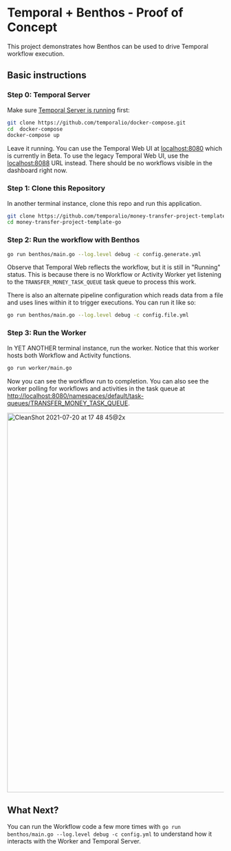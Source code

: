 # Temporal + Benthos - Proof of Concept

This project demonstrates how Benthos can be used to drive Temporal workflow execution.

## Basic instructions

### Step 0: Temporal Server

Make sure [Temporal Server is running](https://docs.temporal.io/docs/server/quick-install/) first:

```bash
git clone https://github.com/temporalio/docker-compose.git
cd  docker-compose
docker-compose up
```

Leave it running. You can use the Temporal Web UI at [localhost:8080](localhost:8080) which is currently in Beta. To use the legacy Temporal Web UI, use the [localhost:8088](localhost:8088) URL instead. There should be no workflows visible in the dashboard right now.

### Step 1: Clone this Repository

In another terminal instance, clone this repo and run this application.

```bash
git clone https://github.com/temporalio/money-transfer-project-template-go
cd money-transfer-project-template-go
```

### Step 2: Run the workflow with Benthos

```bash
go run benthos/main.go --log.level debug -c config.generate.yml
```

Observe that Temporal Web reflects the workflow, but it is still in "Running" status. This is because there is no Workflow or Activity Worker yet listening to the `TRANSFER_MONEY_TASK_QUEUE` task queue to process this work.

There is also an alternate pipeline configuration which reads data from a file and uses lines within it to trigger executions. You can run it like so:

```bash
go run benthos/main.go --log.level debug -c config.file.yml
```

### Step 3: Run the Worker

In YET ANOTHER terminal instance, run the worker. Notice that this worker hosts both Workflow and Activity functions.

```bash
go run worker/main.go
```

Now you can see the workflow run to completion. You can also see the worker polling for workflows and activities in the task queue at [http://localhost:8080/namespaces/default/task-queues/TRANSFER_MONEY_TASK_QUEUE](http://localhost:8080/namespaces/default/task-queues/TRANSFER_MONEY_TASK_QUEUE).

<img width="882" alt="CleanShot 2021-07-20 at 17 48 45@2x" src="https://user-images.githubusercontent.com/6764957/126413160-18663430-bb7a-4d3a-874e-80598e1fa07d.png">

## What Next?

You can run the Workflow code a few more times with `go run benthos/main.go --log.level debug -c config.yml` to understand how it interacts with the Worker and Temporal Server.
